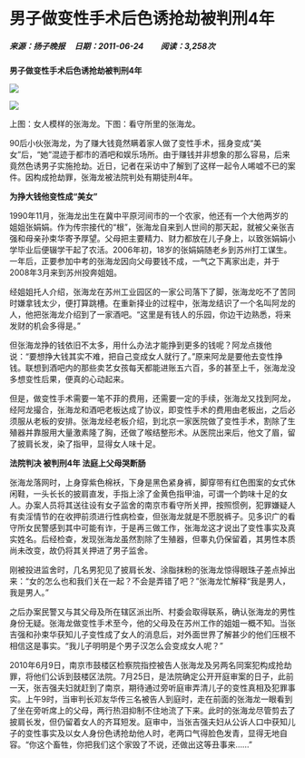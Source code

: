 # 男子做变性手术后色诱抢劫被判刑4年

##### 来源：扬子晚报     日期：2011-06-24         阅读：3,258次

**男子做变性手术后色诱抢劫被判刑4年**

![](http://news.xinhuanet.com/society/2011-06/24/121577330_11n.jpg)

![](http://news.xinhuanet.com/society/2011-06/24/121577330_21n.jpg)

上图：女人模样的张海龙。下图：看守所里的张海龙。

90后小伙张海龙，为了赚大钱竟然瞒着家人做了变性手术，摇身变成“美女”后，“她”混迹于都市的酒吧和娱乐场所。由于赚钱并非想象的那么容易，后来竟然色诱男子实施抢劫。近日，记者在采访中了解到了这样一起令人唏嘘不已的案件。因构成抢劫罪，张海龙被法院判处有期徒刑4年。

**为挣大钱他变性成“美女”**

1990年11月，张海龙出生在冀中平原河间市的一个农家，他还有一个大他两岁的姐姐张娟娟。作为传宗接代的“根”，张海龙自来到人世间的那天起，就被父亲张吉强和母亲孙束华寄予厚望。父母把主要精力、财力都放在儿子身上，以致张娟娟小学毕业后便辍学干起了农活。2006年初，18岁的张娟娟随老乡到苏州打工谋生。一年后，正要参加中考的张海龙因向父母要钱不成，一气之下离家出走，并于2008年3月来到苏州投奔姐姐。

经姐姐托人介绍，张海龙在苏州工业园区的一家公司落下了脚，张海龙吃不了苦同时嫌拿钱太少，便打算跳槽。在重新择业的过程中，张海龙结识了一个名叫阿龙的人，他把张海龙介绍到了一家酒吧。“这里是有钱人的乐园，你边干边熟悉，将来发财的机会多得是。”

但张海龙挣的钱依旧不太多，用什么办法才能挣到更多的钱呢？阿龙点拨他说：“要想挣大钱其实不难，把自己变成女人就行了。”原来阿龙是要他去变性挣钱。联想到酒吧内的那些卖艺女孩每天都能进账五六百，多的甚至上千，张海龙没多想变性后果，便真的心动起来。

但是，做变性手术需要一笔不菲的费用，还需要一定的手续，张海龙又找到阿龙，经阿龙撮合，张海龙和酒吧老板达成了协议，即变性手术的费用由老板出，之后必须服从老板的安排。张海龙经老板介绍，到北京一家医院做了变性手术，割除了生殖器并靠服用大量激素隆了胸，还做了喉结整形术。从医院出来后，他文了眉，留了披肩长发，染了指甲，显得女人味十足。

**法院判决 被判刑4年 法庭上父母哭断肠**

张海龙落网时，上身穿紫色棉袄，下身是黑色紧身裤，脚穿带有红色图案的女式休闲鞋，一头长长的披肩直发，手指上涂了金黄色指甲油，可谓一个韵味十足的女人。办案人员将其送往设有女子监舍的南京市看守所关押，按照惯例，犯罪嫌疑人有卖淫情节的在收押前须进行性病检查，但张海龙就是不愿脱裤子。见多识广的看守所女民警感到其中可能有诈，于是再三做工作，张海龙这才说出了变性事实及真实姓名。后经检查，发现张海龙虽然割除了生殖器，但睾丸仍保留着，其男性本质尚未改变，故仍将其关押进了男子监舍。

刚被投进监舍时，几名男犯见了披肩长发、涂脂抹粉的张海龙惊得眼珠子差点掉出来：“女的怎么也和我们关在一起？不会是弄错了吧？”张海龙忙解释“我是男人，我是男人。”

之后办案民警又与其父母及所在辖区派出所、村委会取得联系，确认张海龙的男性身份无疑。张海龙做变性手术至今，他的父母及在苏州工作的姐姐一概不知。当张吉强和孙束华获知儿子变性成了女人的消息后，对外面世界了解甚少的他们压根不相信这是事实。“我儿子明明是个男子汉怎么会变成女人呢？”

2010年6月9日，南京市鼓楼区检察院指控被告人张海龙及另两名同案犯构成抢劫罪，将他们公诉到鼓楼区法院。7月25日，是法院确定公开开庭审案的日子，此前一天，张吉强夫妇就赶到了南京，期待通过旁听庭审弄清儿子的变性真相及犯罪事实。上午9时，当审判长邓友华传三名被告人到庭时，走在前面的张海龙一眼看到了坐在旁听席上的父母，两行热泪抑制不住地流了下来。此时的张海龙尽管剪去了披肩长发，但仍留着女人的齐耳短发。庭审中，当张吉强夫妇从公诉人口中获知儿子的变性事实及以女人身份色诱抢劫他人时，老两口气得脸色发青，显得无地自容。“你这个畜牲，你把我们这个家毁了不说，还做出这等丑事来……”